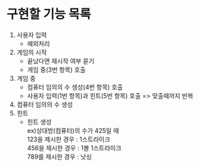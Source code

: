 # 구현할 기능 목록
1. 사용자 입력
   - 예외처리
2. 게임의 시작
   - 끝났다면 재시작 여부 묻기
   - 게임 중(3번 항목) 호출
3. 게임 중
   - 컴퓨터 임의의 수 생성(4번 항목) 호출
   - 사용자 입력(1번 항목)과 힌트(5번 항목) 호출 => 맞출때까지 반복
4. 컴퓨터 임의의 수 생성
5. 힌트
   - 힌트 생성  
     ex)상대방(컴퓨터)의 수가 425일 때  
     123을 제시한 경우 : 1스트라이크  
     456을 제시한 경우 : 1볼 1스트라이크  
     789를 제시한 경우 : 낫싱